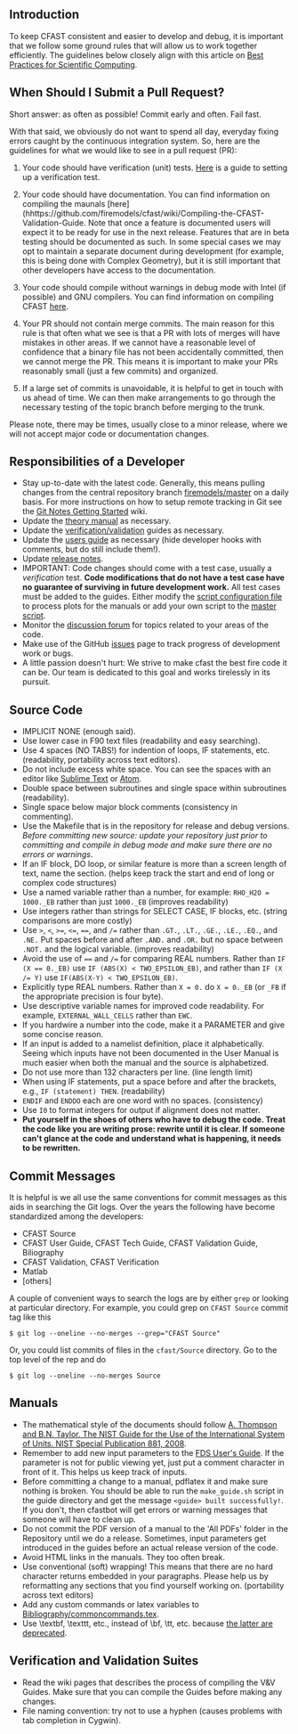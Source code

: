 ## Introduction 

To keep CFAST consistent and easier to develop and debug, it is important that we follow some ground rules that will allow us to work together efficiently.  The guidelines below closely align with this article on [Best Practices for Scientific Computing](http://journals.plos.org/plosbiology/article?id=10.1371/journal.pbio.1001745).

## When Should I Submit a Pull Request?

Short answer: as often as possible!  Commit early and often.  Fail fast.

With that said, we obviously do not want to spend all day, everyday fixing errors caught by the continuous integration system.  So, here are the guidelines for what we would like to see in a pull request (PR):

1. Your code should have verification (unit) tests.  [Here](https://github.com/firemodels/fds/wiki/Verification-Case-Setup-Example) is a guide to setting up a verification test.

2. Your code should have documentation. You can find information on compiling the maunals [here](hhttps://github.com/firemodels/cfast/wiki/Compiling-the-CFAST-Validation-Guide.  Note that once a feature is documented users will expect it to be ready for use in the next release.  Features that are in beta testing should be documented as such.  In some special cases we may opt to maintain a separate document during development (for example, this is being done with Complex Geometry), but it is still important that other developers have access to the documentation.

3. Your code should compile without warnings in debug mode with Intel (if possible) and GNU compilers. You can find information on compiling CFAST [here](https://github.com/firemodels/cfast/wiki/Compiling-CFAST).

4. Your PR should not contain merge commits. The main reason for this rule is that often what we see is that a PR with lots of merges will have mistakes in other areas. If we cannot have a reasonable level of confidence that a binary file has not been accidentally committed, then we cannot merge the PR.  This means it is important to make your PRs reasonably small (just a few commits) and organized.

5. If a large set of commits is unavoidable, it is helpful to get in touch with us ahead of time.  We can then make arrangements to go through the necessary testing of the topic branch before merging to the trunk.

Please note, there may be times, usually close to a minor release, where we will not accept major code or documentation changes.

## Responsibilities of a Developer 

  * Stay up-to-date with the latest code.  Generally, this means pulling changes from the central repository branch [firemodels/master](https://github.com/firemodels/cfast) on a daily basis.  For more instructions on how to setup remote tracking in Git see the [Git Notes Getting Started](https://github.com/firemodels/cfast/wiki/Getting-Started-with-Git) wiki.
  * Update the [theory manual](https://github.com/firemodels/cfast/tree/master/Manuals/Tech_Ref) as necessary.
  * Update the [verification/validation](https://github.com/firemodels/cfast/tree/master/Manuals/Validation_Guide) guides as necessary.
  * Update the [users guide](https://github.com/firemodels/cfast/tree/master/Manuals/Users_Guide) as necessary (hide developer hooks with comments, but do still include them!).  
  * Update [release notes](https://github.com/firemodels/cfast/wiki/Release-Notes).
  * IMPORTANT: Code changes should come with a test case, usually a *verification* test.  **Code modifications that do not have a test case have no guarantee of surviving in future development work.** All test cases must be added to the guides.  Either modify the [script configuration file](https://github.com/firemodels/cfast/blob/master/Utilities/Matlab/CFAST_verification_dataplot_inputs.csv) to process plots for the manuals or add your own script to the [master script](https://github.com/firemodels/cfast/blob/master/Utilities/Matlab/CFAST_verification_script.m).
  * Monitor the [discussion forum](https://groups.google.com/forum/?fromgroups#!forum/cfast) for topics related to your areas of the code.
  * Make use of the GitHub [issues](https://github.com/firemodels/cfast/issues) page to track progress of development work or bugs.
  * A little passion doesn't hurt: We strive to make cfast the best fire code it can be. Our team is dedicated to this goal and works tirelessly in its pursuit.

## Source Code 

  * IMPLICIT NONE (enough said).
  * Use lower case in F90 text files (readability and easy searching). 
  * Use 4 spaces (NO TABS!) for indention of loops, IF statements, etc. (readability, portability across text editors).
  * Do not include excess white space.  You can see the spaces with an editor like [Sublime Text](http://www.sublimetext.com/) or [Atom](https://atom.io/).
  * Double space between subroutines and single space within subroutines (readability).
  * Single space below major block comments (consistency in commenting).
  * Use the Makefile that is in the repository for release and debug versions. *Before committing new source: update your repository just prior to committing and compile in debug mode and make sure there are no errors or warnings*.
  * If an IF block, DO loop, or similar feature is more than a screen length of text, name the section. (helps keep track the start and end of long or complex code structures)
  * Use a named variable rather than a number, for example: `RHO_H2O = 1000._EB` rather than just `1000._EB`  (improves readability)
  * Use integers rather than strings for SELECT CASE, IF blocks, etc. (string comparisons are more costly)
  * Use `>`, `<`, `>=`, `<=`, `==`, and `/=` rather than `.GT.`, `.LT.`, `.GE.`, `.LE.`, `.EQ.`, and `.NE.` Put spaces before and after `.AND.` and `.OR.` but no space between `.NOT.` and the logical variable. (improves readability)
  * Avoid the use of `==` and `/=` for comparing REAL numbers.  Rather than `IF (X == 0._EB)` use `IF (ABS(X) < TWO_EPSILON_EB)`, and rather than `IF (X /= Y)` use `IF(ABS(X-Y) < TWO_EPSILON_EB)`.
  * Explicitly type REAL numbers. Rather than `X = 0.` do `X = 0._EB` (or `_FB` if the appropriate precision is four byte).
  * Use descriptive variable names for improved code readability.  For example, `EXTERNAL_WALL_CELLS` rather than `EWC`.
  * If you hardwire a number into the code, make it a PARAMETER and give some concise reason.
  * If an input is added to a namelist definition, place it alphabetically.  Seeing which inputs have not been documented in the User Manual is much easier when both the manual and the source is alphabetized.
  * Do not use more than 132 characters per line. (line length limit)
  * When using IF statements, put a space before and after the brackets, e.g., `IF (statement) THEN`. (readability)
  * `ENDIF` and `ENDDO` each are one word with no spaces. (consistency)
  * Use `I0` to format integers for output if alignment does not matter.
  * **Put yourself in the shoes of others who have to debug the code.  Treat the code like you are writing prose: rewrite until it is clear.  If someone can't glance at the code and understand what is happening, it needs to be rewritten.**

## Commit Messages

It is helpful is we all use the same conventions for commit messages as this aids in searching the Git logs.  Over the years the following have become standardized among the developers:

* CFAST Source
* CFAST User Guide, CFAST Tech Guide, CFAST Validation Guide, Biliography
* CFAST Validation, CFAST Verification
* Matlab
* [others]

A couple of convenient ways to search the logs are by either `grep` or looking at particular directory.  For example, you could grep on `CFAST Source` commit tag like this
```
$ git log --oneline --no-merges --grep="CFAST Source"
```
Or, you could list commits of files in the `cfast/Source` directory.  Go to the top level of the rep and do
```
$ git log --oneline --no-merges Source
```


## Manuals 

  * The mathematical style of the documents should follow [A. Thompson and B.N. Taylor. The NIST Guide for the Use of the International System of Units. NIST Special Publication 881, 2008](http://www.nist.gov/pml/pubs/sp811/index.cfm).     
  * Remember to add new input parameters to the [FDS User's Guide](https://github.com/firemodels/fds/tree/master/Manuals/FDS_User_Guide). If the parameter is not for public viewing yet, just put a comment character in front of it. This helps us keep track of inputs.
  * Before committing a change to a manual, pdflatex it and make sure nothing is broken.  You should be able to run the `make_guide.sh` script in the guide directory and get the message `<guide> built successfully!`.  If you don't, then cfastbot will get errors or warning messages that someone will have to clean up. 
  * Do not commit the PDF version of a manual to the 'All PDFs' folder in the Repository until we do a release. Sometimes, input parameters get introduced in the guides before an actual release version of the code.
  * Avoid HTML links in the manuals. They too often break.
  * Use conventional (soft) wrapping! This means that there are no hard character returns embedded in your paragraphs. Please help us by reformatting any sections that you find yourself working on. (portability across text editors)
  * Add any custom commands or latex variables to [Bibliography/commoncommands.tex](https://github.com/firemodels/cfast/blob/master/Manuals/Bibliography/commoncommands.tex).
  * Use \textbf, \texttt, etc., instead of \bf, \tt, etc. because [the latter are deprecated](http://www.tex.ac.uk/cgi-bin/texfaq2html?label=2letterfontcmd).


## Verification and Validation Suites 

  * Read the wiki pages that describes the process of compiling the V&V Guides. Make sure that you can compile the Guides before making any changes.
  * File naming convention: try not to use a hyphen (causes problems with tab completion in Cygwin).
